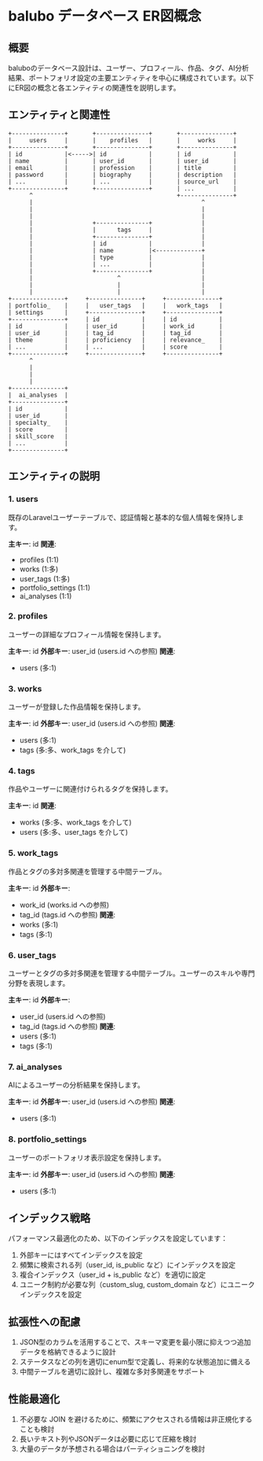 # balubo データベース ER図概念

## 概要

baluboのデータベース設計は、ユーザー、プロフィール、作品、タグ、AI分析結果、ポートフォリオ設定の主要エンティティを中心に構成されています。以下にER図の概念と各エンティティの関連性を説明します。

## エンティティと関連性

```
+---------------+       +---------------+       +---------------+
|     users     |       |    profiles   |       |     works     |
+---------------+       +---------------+       +---------------+
| id            |<----->| id            |       | id            |
| name          |       | user_id       |       | user_id       |
| email         |       | profession    |       | title         |
| password      |       | biography     |       | description   |
| ...           |       | ...           |       | source_url    |
+---------------+       +---------------+       | ...           |
      ^                                         +---------------+
      |                                                ^
      |                                                |
      |                                                |
      |                 +---------------+              |
      |                 |      tags     |              |
      |                 +---------------+              |
      |                 | id            |              |
      |                 | name          |<-------------+
      |                 | type          |              |
      |                 | ...           |              |
      |                 +---------------+              |
      |                        ^                       |
      |                        |                       |
      |                        |                       |
+---------------+     +---------------+     +---------------+
| portfolio_    |     |   user_tags   |     |   work_tags   |
| settings      |     +---------------+     +---------------+
+---------------+     | id            |     | id            |
| id            |     | user_id       |     | work_id       |
| user_id       |     | tag_id        |     | tag_id        |
| theme         |     | proficiency   |     | relevance_    |
| ...           |     | ...           |     | score         |
+---------------+     +---------------+     +---------------+
      ^
      |
      |
      |
+---------------+
|  ai_analyses  |
+---------------+
| id            |
| user_id       |
| specialty_    |
| score         |
| skill_score   |
| ...           |
+---------------+
```

## エンティティの説明

### 1. users

既存のLaravelユーザーテーブルで、認証情報と基本的な個人情報を保持します。

**主キー**: id
**関連**: 
- profiles (1:1)
- works (1:多)
- user_tags (1:多)
- portfolio_settings (1:1)
- ai_analyses (1:1)

### 2. profiles

ユーザーの詳細なプロフィール情報を保持します。

**主キー**: id
**外部キー**: user_id (users.id への参照)
**関連**: 
- users (多:1)

### 3. works

ユーザーが登録した作品情報を保持します。

**主キー**: id
**外部キー**: user_id (users.id への参照)
**関連**: 
- users (多:1)
- tags (多:多、work_tags を介して)

### 4. tags

作品やユーザーに関連付けられるタグを保持します。

**主キー**: id
**関連**: 
- works (多:多、work_tags を介して)
- users (多:多、user_tags を介して)

### 5. work_tags

作品とタグの多対多関連を管理する中間テーブル。

**主キー**: id
**外部キー**: 
- work_id (works.id への参照)
- tag_id (tags.id への参照)
**関連**: 
- works (多:1)
- tags (多:1)

### 6. user_tags

ユーザーとタグの多対多関連を管理する中間テーブル。ユーザーのスキルや専門分野を表現します。

**主キー**: id
**外部キー**: 
- user_id (users.id への参照)
- tag_id (tags.id への参照)
**関連**: 
- users (多:1)
- tags (多:1)

### 7. ai_analyses

AIによるユーザーの分析結果を保持します。

**主キー**: id
**外部キー**: user_id (users.id への参照)
**関連**: 
- users (多:1)

### 8. portfolio_settings

ユーザーのポートフォリオ表示設定を保持します。

**主キー**: id
**外部キー**: user_id (users.id への参照)
**関連**: 
- users (多:1)

## インデックス戦略

パフォーマンス最適化のため、以下のインデックスを設定しています：

1. 外部キーにはすべてインデックスを設定
2. 頻繁に検索される列（user_id, is_public など）にインデックスを設定
3. 複合インデックス（user_id + is_public など）を適切に設定
4. ユニーク制約が必要な列（custom_slug, custom_domain など）にユニークインデックスを設定

## 拡張性への配慮

1. JSON型のカラムを活用することで、スキーマ変更を最小限に抑えつつ追加データを格納できるように設計
2. ステータスなどの列を適切にenum型で定義し、将来的な状態追加に備える
3. 中間テーブルを適切に設計し、複雑な多対多関連をサポート

## 性能最適化

1. 不必要な JOIN を避けるために、頻繁にアクセスされる情報は非正規化することも検討
2. 長いテキスト列やJSONデータは必要に応じて圧縮を検討
3. 大量のデータが予想される場合はパーティショニングを検討 
